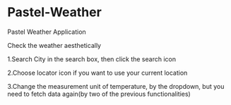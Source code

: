 # Pastel-Weather
Pastel Weather Application

Check the weather aesthetically

1.Search City in the search box, then click the search icon

2.Choose locator icon if you want to use your current location

3.Change the measurement unit of temperature, by the dropdown, but you need to fetch data again(by two of the previous functionalities)
